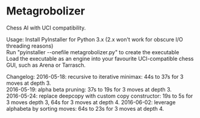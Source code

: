 # Metagrobolizer
Chess AI with UCI compatibility.

Usage:
Install PyInstaller for Python 3.x (2.x won't work for obscure I/O threading reasons)  
Run "pyinstaller --onefile metagrobolizer.py" to create the executable  
Load the executable as an engine into your favourite UCI-compatible chess GUI, such as Arena or Tarrasch.

Changelog:
2016-05-18: recursive to iterative minimax: 44s to 37s for 3 moves at depth 3.  
2016-05-19: alpha beta pruning: 37s to 19s for 3 moves at depth 3.  
2016-05-24: replace deepcopy with custom copy constructor: 19s to 5s for 3 moves depth 3, 64s for 3 moves at depth 4.
2016-06-02: leverage alphabeta by sorting moves: 64s to 23s for 3 moves at depth 4.